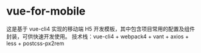 # vue-for-mobile
这是基于 vue-cli4 实现的移动端 H5 开发模板，其中包含项目常用的配置及组件封装，可供快速开发使用。  技术栈：vue-cli4 + webpack4 + vant + axios + less + postcss-px2rem
